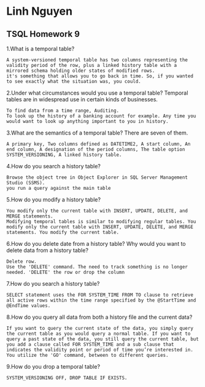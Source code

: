 # Linh Nguyen
## TSQL Homework 9

1.What is a temporal table?

	A system-versioned temporal table has two columns representing the validity period of the row, plus a linked history table with a mirrored schema holding older states of modified rows.
	it's something that allows you to go back in time. So, if you wanted to see exactly what the situation was, you could.
	
2.Under what circumstances would you use a temporal table? Temporal tables are in widespread use in certain kinds of businesses.

	To find data from a time range, Auditing.
	To look up the history of a banking account for example. Any time you would want to look up anything important to you in history.
	
3.What are the semantics of a temporal table? There are seven of them.

	A primary key, Two columns defined as DATETIME2, A start column, An end column, A designation of the period columns, The table option SYSTEM_VERSIONING, A linked history table.	
	
4.How do you search a history table?

	Browse the object tree in Object Explorer in SQL Server Management Studio (SSMS).
	you run a query against the main table
	
5.How do you modify a history table?

	You modify only the current table with INSERT, UPDATE, DELETE, and MERGE statements.
	Modifying temporal tables is similar to modifying regular tables. You modify only the current table with INSERT, UPDATE, DELETE, and MERGE statements. You modify the current table.
	
6.How do you delete date from a history table? Why would you want to delete data from a history table?

	Delete row.
	Use the 'DELETE' command. The need to track something is no longer needed. 'DELETE' the row or drop the column
	
7.How do you search a history table?

	SELECT statement uses the FOR SYSTEM_TIME FROM TO clause to retrieve all active rows within the time range specified by the @StartTime and @EndTime values.
	
8.How do you query all data from both a history file and the current data?

	If you want to query the current state of the data, you simply query the current table as you would query a normal table. If you want to query a past state of the data, you still query the current table, but you add a clause called FOR SYSTEM_TIME and a sub clause that indicates the validity point or period of time you’re interested in.
	You utilize the 'GO' command, between to different queries.
	
9.How do you drop a temporal table?

	SYSTEM_VERSIONING OFF, DROP TABLE IF EXISTS.